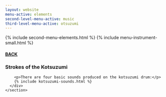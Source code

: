```yaml
---
layout: website
menu-active: elements
second-level-menu-active: music
third-level-menu-active: otsuzumi
---
```


{% include second-menu-elements.html %} {% include menu-instrument-small.html %}

<main class="page-content">
  <div class="wrapper sidebar-contents">
    <aside class="sidebar-contents__table">
      <h4><a href="/music/otsuzumi-kotsuzumi"> BACK</a></h4>
    </aside>
    <section class="sidebar-contents__section">
      <div class="text-container">
        <h3 id="Kotsu-strokes">Strokes of the Kotsuzumi</h3>

        <p>There are four basic sounds produced on the kotsuzumi drum:</p>
        {% include kotsuzumi-sounds.html %}
      </div>
    </section>
  </div>
</main>
